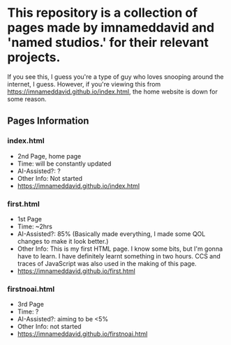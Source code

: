# This repository is a collection of pages made by imnameddavid and 'named studios.' for their relevant projects.
  
  If you see this, I guess you're a type of guy who loves snooping around the internet, I guess.
  However, if you're viewing this from https://imnameddavid.github.io/index.html, the home website is down for some reason.

## Pages Information

### index.html
- 2nd Page, home page
- Time: will be constantly updated
- AI-Assisted?: ?
- Other Info: Not started
- https://imnameddavid.github.io/index.html

### first.html 
- 1st Page
- Time: ~2hrs
- AI-Assisted?: 85% (Basically made everything, I made some QOL changes to make it look better.)
- Other Info: This is my first HTML page. I know some bits, but I'm gonna have to learn. I have definitely learnt something in two hours. CCS and traces of JavaScript was also used in the making of this page.
- https://imnameddavid.github.io/first.html

### firstnoai.html 
- 3rd Page
- Time: ?
- AI-Assisted?: aiming to be <5%
- Other Info: not started
- https://imnameddavid.github.io/firstnoai.html
